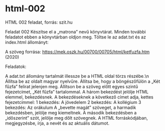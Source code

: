 # html-002
HTML 002 feladat, forrás: szit.hu


Feladat 002
Készítse el a „matrona” nevű könyvtárat.
Minden további feladatot ebben a könyvtárban oldjon meg.
Töltse le az adat.txt és az index.html állományt:


A szöveg forrása:
https://mek.oszk.hu/00700/00705/html/ketfuzfa.htm (2020)


Feladatok:

A adat.txt állomány tartalmát illessze be a HTML oldal törzs részébe.\n
Állítsa be az oldalt magyar nyelvűre.
Állítsa be, hogy a böngészőfülön a „Két fűzfa” felirat jelenjen meg.
Állítson be a szöveg előtt egyes szintű fejezetcímet, „Két fűzfa” tartalommal.
A három bekezdést jelölje HTML elemmel, bekezdésnek.
A bekezdéseknek a következő címet adja, kettes fejezetcímmel:
1 bekezdés: A jövedelem
2 bekezdés: A kollégium
3 bekezdés: Az orákulum
A „bevette magát” szöveget, a harmadik bekezdésben, jelölje meg kiemeltnek.
A második bekezdésben a „időszerint” szót, jelölje meg dőlt szövegnek.
A HTML forráskódjában, megjegyzésbe, írja, a nevét és az aktuális dátumot.
